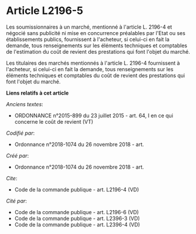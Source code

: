 # Article L2196-5

Les soumissionnaires à un marché, mentionné à l'article L. 2196-4 et négocié sans publicité ni mise en concurrence préalables
par l'Etat ou ses établissements publics, fournissent à l'acheteur, si celui-ci en fait la demande, tous renseignements sur
les éléments techniques et comptables de l'estimation du coût de revient des prestations qui font l'objet du marché. 

Les titulaires des marchés mentionnés à l'article L. 2196-4 fournissent à l'acheteur, si celui-ci en fait la demande, tous
renseignements sur les éléments techniques et comptables du coût de revient des prestations qui font l'objet du marché.

**Liens relatifs à cet article**

_Anciens textes_:

  - ORDONNANCE n°2015-899 du 23 juillet 2015 - art. 64, I en ce qui concerne le coût de revient (VT)

_Codifié par_:

  - Ordonnance n°2018-1074 du 26 novembre 2018 - art.

_Créé par_:

  - Ordonnance n°2018-1074 du 26 novembre 2018 - art.

_Cite_:

  - Code de la commande publique - art. L2196-4 (VD)

_Cité par_:

  - Code de la commande publique - art. L2196-6 (VD)
  - Code de la commande publique - art. L2396-3 (VD)
  - Code de la commande publique - art. L2396-4 (VD)

